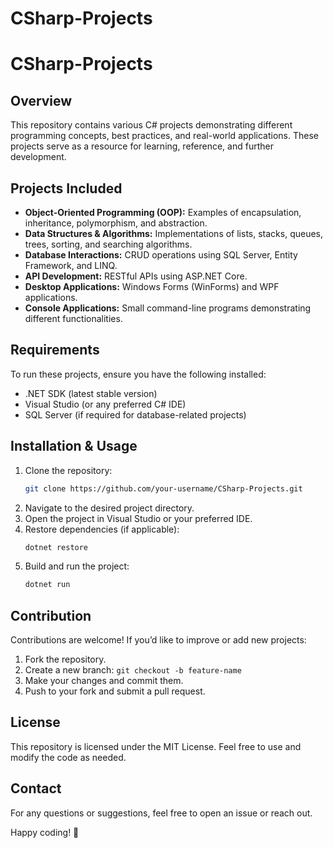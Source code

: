 # CSharp-Projects
# CSharp-Projects

## Overview
This repository contains various C# projects demonstrating different programming concepts, best practices, and real-world applications. These projects serve as a resource for learning, reference, and further development.

## Projects Included
- **Object-Oriented Programming (OOP):** Examples of encapsulation, inheritance, polymorphism, and abstraction.
- **Data Structures & Algorithms:** Implementations of lists, stacks, queues, trees, sorting, and searching algorithms.
- **Database Interactions:** CRUD operations using SQL Server, Entity Framework, and LINQ.
- **API Development:** RESTful APIs using ASP.NET Core.
- **Desktop Applications:** Windows Forms (WinForms) and WPF applications.
- **Console Applications:** Small command-line programs demonstrating different functionalities.

## Requirements
To run these projects, ensure you have the following installed:
- .NET SDK (latest stable version)
- Visual Studio (or any preferred C# IDE)
- SQL Server (if required for database-related projects)

## Installation & Usage
1. Clone the repository:
   ```sh
   git clone https://github.com/your-username/CSharp-Projects.git
   ```
2. Navigate to the desired project directory.
3. Open the project in Visual Studio or your preferred IDE.
4. Restore dependencies (if applicable):
   ```sh
   dotnet restore
   ```
5. Build and run the project:
   ```sh
   dotnet run
   ```

## Contribution
Contributions are welcome! If you’d like to improve or add new projects:
1. Fork the repository.
2. Create a new branch: `git checkout -b feature-name`
3. Make your changes and commit them.
4. Push to your fork and submit a pull request.

## License
This repository is licensed under the MIT License. Feel free to use and modify the code as needed.

## Contact
For any questions or suggestions, feel free to open an issue or reach out.

Happy coding! 🚀

